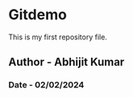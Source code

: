 # Gitdemo
This is my first repository file.
</br>
<h2>Author - Abhijit Kumar</h2>
<h3>Date - 02/02/2024</h3>
